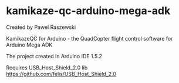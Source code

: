 kamikaze-qc-arduino-mega-adk
============================
Created by Pawel Raszewski

KamikazeQC for Arduino - the QuadCopter flight control software for Arduino Mega ADK

The project created in Arduino IDE 1.5.2

Requires USB_Host_Shield_2.0 lib
https://github.com/felis/USB_Host_Shield_2.0


